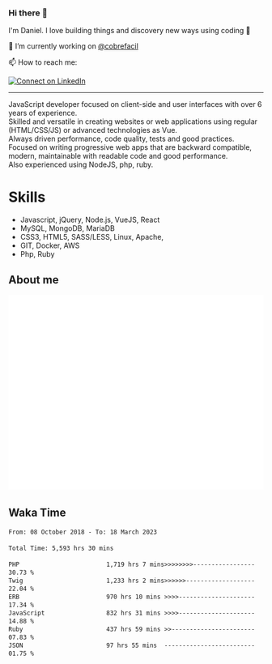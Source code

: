 ### Hi there 👋

I'm Daniel. I love building things and discovery new ways using coding :raised_hands: 

🔭 I’m currently working on [@cobrefacil](https://www.cobrefacil.com.br/)

📫 How to reach me:

[![Connect on LinkedIn](https://img.shields.io/badge/--linkedin?label=LinkedIn&logo=LinkedIn&style=social)](https://www.linkedin.com/in/daniel-cerverizzo/)

---

JavaScript developer focused on client-side and user interfaces with over 6 years of experience.  
Skilled and versatile in creating websites or web applications using regular (HTML/CSS/JS) or advanced technologies as Vue.  
Always driven performance, code quality, tests and good practices.  
 Focused on writing progressive web apps that are backward compatible, modern, maintainable with readable code and good performance.  
Also experienced using NodeJS, php, ruby. 


# Skills

 - Javascript, jQuery, Node.js, VueJS, React
 - MySQL, MongoDB, MariaDB    
 - CSS3, HTML5, SASS/LESS,  Linux, Apache,
 - GIT, Docker, AWS
 - Php, Ruby

## About me

![Metrics](/github-metrics.svg)

## Waka Time

<!--START_SECTION:waka-->

```text
From: 08 October 2018 - To: 18 March 2023

Total Time: 5,593 hrs 30 mins

PHP                        1,719 hrs 7 mins>>>>>>>>-----------------   30.73 %
Twig                       1,233 hrs 2 mins>>>>>>-------------------   22.04 %
ERB                        970 hrs 10 mins >>>>---------------------   17.34 %
JavaScript                 832 hrs 31 mins >>>>---------------------   14.88 %
Ruby                       437 hrs 59 mins >>-----------------------   07.83 %
JSON                       97 hrs 55 mins  -------------------------   01.75 %
```

<!--END_SECTION:waka-->

